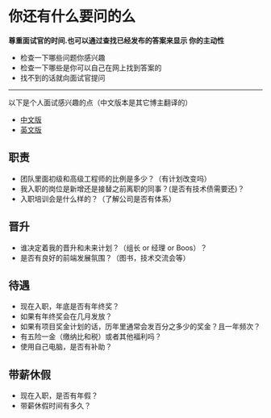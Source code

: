 # 你还有什么要问的么

**尊重面试官的时间.也可以通过查找已经发布的答案来显示 你的主动性**

- 检查一下哪些问题你感兴趣
- 检查一下哪些是你可以自己在网上找到答案的
- 找不到的话就向面试官提问

---

以下是个人面试感兴趣的点（中文版本是其它博主翻译的）

- [中文版](https://juejin.cn/post/6844904018091704334)
- [英文版](https://github.com/viraptor/reverse-interview)

## 职责

- 团队里面初级和高级工程师的比例是多少？（有计划改变吗）
- 我入职的岗位是新增还是接替之前离职的同事？(是否有技术债需要还)？
- 入职培训会是什么样的？（了解公司是否有体系）

## 晋升

- 谁决定着我的晋升和未来计划？（组长 or 经理 or Boos）？
- 是否有良好的前端发展氛围？（图书，技术交流会等）

## 待遇

- 现在入职，年底是否有年终奖？
- 如果有年终奖会在几月发放？
- 如果有项目奖金计划的话，历年里通常会发百分之多少的奖金？且一年频次？
- 有五险一金（缴纳比和税）或者其他福利吗？
- 使用自己电脑，是否有补助？

## 带薪休假

- 现在入职，是否有年假？
- 带薪休假时间有多久？
